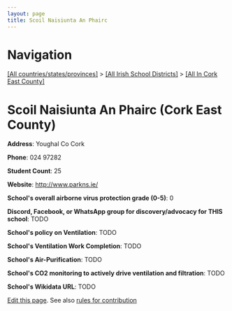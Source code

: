 ```yaml
---
layout: page
title: Scoil Naisiunta An Phairc
---
```

# Navigation

[[All countries/states/provinces]](../../..) > [[All Irish School Districts]](../..) > [[All In Cork East County]](..)

# Scoil Naisiunta An Phairc (Cork East County)

**Address**: Youghal Co Cork

**Phone**: 024 97282

**Student Count**: 25

**Website**: <http://www.parkns.ie/>

**School's overall airborne virus protection grade (0-5)**: 0

**Discord, Facebook, or WhatsApp group for discovery/advocacy for THIS school**: TODO

**School's policy on Ventilation**: TODO

**School's Ventilation Work Completion**: TODO

**School's Air-Purification**: TODO

**School's CO2 monitoring to actively drive ventilation and filtration**: TODO

**School's Wikidata URL**: TODO


[Edit this page](https://github.com/ventilate-schools/Ireland/edit/main/./Cork_East_County/Scoil_Naisiunta_An_Phairc.md). See also [rules for contribution](../../../contribution-rules/)